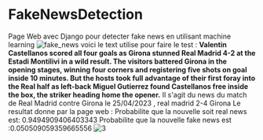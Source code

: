 # FakeNewsDetection
Page Web avec Django pour detecter fake news en utilisant machine learning 
![fake_news](https://github.com/haazelnuter/FakeNewsDetection/assets/96618018/240b156c-6eaa-4a58-8d92-70fff91bbef1)
voici le text utilise pour faire le test : **Valentin Castellanos scored all four goals as Girona stunned Real Madrid 4-2 at the Estadi Montilivi in a wild result.
The visitors battered Girona in the opening stages, winning four corners and registering five shots on goal inside 10 minutes.
But the hosts took full advantage of their first foray into the Real half as left-back Miguel Gutierrez found Castellanos free inside the box, the striker heading home the opener.** 
Il s'agit du news du match de Real Madrid contre Girona le 25/04/2023 , real madrid 2-4 Girona 
Le resultat donne par la page web : 
Probabilite que la nouvelle soit real news est: 0.9494909406403343
Probabilite que la nouvelle fake news est :0.050509059359665556
![3](https://github.com/haazelnuter/FakeNewsDetection/assets/96618018/a682a7dc-66ee-43c8-b626-efa01979888d)
